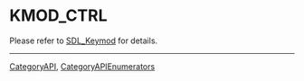 # KMOD_CTRL

Please refer to [SDL_Keymod](SDL_Keymod) for details.

----
[CategoryAPI](CategoryAPI), [CategoryAPIEnumerators](CategoryAPIEnumerators)


